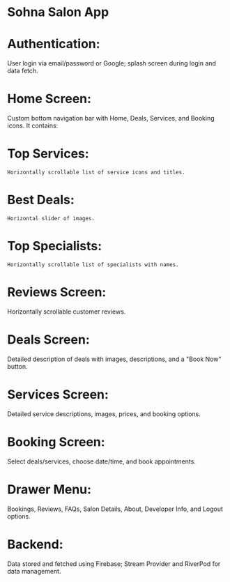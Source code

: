 # Sohna Salon App

# Authentication: 
  User login via email/password or Google; splash screen during login and data fetch.

# Home Screen: 
  Custom bottom navigation bar with Home, Deals, Services, and Booking icons. It contains:
  # Top Services: 
    Horizontally scrollable list of service icons and titles.
  # Best Deals: 
    Horizontal slider of images.
  # Top Specialists: 
    Horizontally scrollable list of specialists with names.

# Reviews Screen: 
  Horizontally scrollable customer reviews.

# Deals Screen: 
  Detailed description of deals with images, descriptions, and a "Book Now" button.

# Services Screen:
  Detailed service descriptions, images, prices, and booking options.

# Booking Screen: 
  Select deals/services, choose date/time, and book appointments.

# Drawer Menu: 
  Bookings, Reviews, FAQs, Salon Details, About, Developer Info, and Logout options.

# Backend: 
  Data stored and fetched using Firebase; Stream Provider and RiverPod for data management.